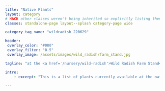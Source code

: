 ```yaml
---
title: "Native Plants"
layout: category
# HACK other classes weren't being inherited so explicitly listing them out
classes: standalone-page layout--splash category-page wide

category_tag_name: "wildradish_220629"

header:
 overlay_color: "#000"
 overlay_filter: "0.5"
 overlay_image: /assets/images/wild_radish/farm_stand.jpg

tagline: "at the <a href='/nursery/wild-radish'>Wild Radish Farm Stand</a>"

intro: 
    - excerpt: "This is a list of plants currently available at the native plant stand at Wild Radish Farm Stand. Browse below or view the <a href='https://docs.google.com/spreadsheets/d/1TqizcEdsrBXeTRXbwR5ea8HT0gyPpdzM/edit#gid=1324451350' target='_blank'>spreadsheet</a> here. Last Updated: July 6, 2022."

---
```



